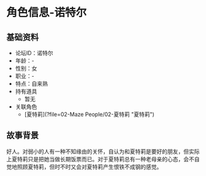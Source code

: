 # 角色信息-诺特尔

## 基础资料

* 论坛ID：诺特尔
* 年龄：-
* 性别：女
* 职业：-
* 特点：自来熟
* 持有道具
  * 暂无
* 关联角色
  * [夏特莉](?file=02-Maze People/02-夏特莉 "夏特莉")

## 故事背景

好人。对弱小的人有一种不知缘由的关怀，自认为和夏特莉是要好的朋友，但实际上夏特莉只是把她当做长期饭票而已。对于夏特莉总有一种老母亲的心态，会不自觉地照顾夏特莉，但时不时又会对夏特莉产生恨铁不成钢的感觉。
